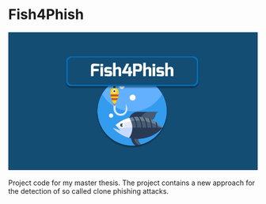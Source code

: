 # Fish4Phish

![alt text](https://github.com/newH1VE/Fish4Phish/blob/main/icon.png?raw=true)

 Project code for my master thesis. The project contains a new approach for the detection of so called clone phishing attacks.
